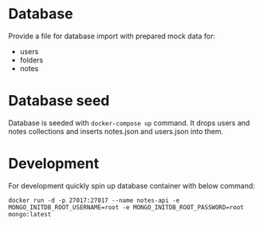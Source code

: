# Database

Provide a file for database import with prepared mock data for:
* users
* folders
* notes

# Database seed
Database is seeded with `docker-compose up` command. It drops users and notes collections and inserts notes.json and users.json into them.

# Development
For development quickly spin up database container with below command:
```
docker run -d -p 27017:27017 --name notes-api -e MONGO_INITDB_ROOT_USERNAME=root -e MONGO_INITDB_ROOT_PASSWORD=root mongo:latest
```
